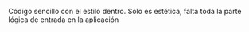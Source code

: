 Código sencillo con el estilo dentro. Solo es estética, falta toda la parte lógica de entrada en la aplicación
